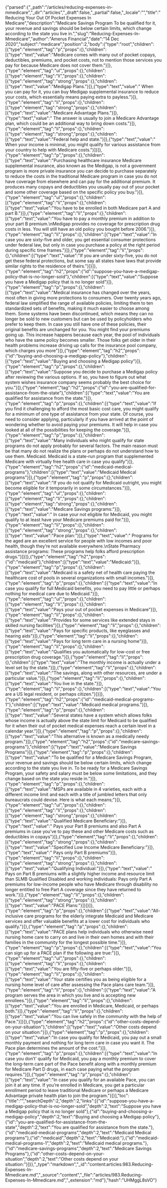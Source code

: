{"parsed":{"_path":"/articles/reducing-expenses-in-mmedicare","_dir":"articles","_draft":false,"_partial":false,"_locale":"","title":"Reducing Your Out Of Pocket Expenses In Medicare","description":"Medicare Savings Program To be qualified for it, your revenue and savings should be below certain limits, which change according to the state you live in.","slug":"Reducing-Expenses-In-Mmedicare","author":"Amerus Financial","date":"14 Dec 2020","subject":"medicare","position":2,"body":{"type":"root","children":[{"type":"element","tag":"p","props":{},"children":[{"type":"text","value":"Medicare comes with many out of pocket copays, deductibles, premiums, and pocket costs, not to mention those services you pay for because Medicare does not cover them."}]},{"type":"element","tag":"ul","props":{},"children":[{"type":"element","tag":"li","props":{},"children":[{"type":"element","tag":"strong","props":{},"children":[{"type":"text","value":"Medigap Plans."}]},{"type":"text","value":" When you can pay for it, you can buy Medigap supplemental insurance to reduce your costs, which essentially means paying extra to payless."}]},{"type":"element","tag":"li","props":{},"children":[{"type":"element","tag":"strong","props":{},"children":[{"type":"text","value":"Medicare Advantage Plans."}]},{"type":"text","value":" The answer is usually to join a Medicare Advantage plan, which could be an additional way to bring down costs."}]},{"type":"element","tag":"li","props":{},"children":[{"type":"element","tag":"strong","props":{},"children":[{"type":"text","value":"Federal help and state."}]},{"type":"text","value":" When your income is minimal, you might qualify for various assistance from your country to help with Medicare costs."}]}]},{"type":"element","tag":"p","props":{},"children":[{"type":"text","value":"Purchasing healthcare insurance Medicare supplemental insurance, also known as the Medigap, is not a government program is more private insurance you can decide to purchase separately to reduce the costs in the traditional Medicare program in case you do not have coverage from elsewhere and can pay for the additional premium. It produces many copays and deductibles you usually pay out of your pocket and some other coverage based on the specific policy you buy."}]},{"type":"element","tag":"ul","props":{},"children":[{"type":"element","tag":"li","props":{},"children":[{"type":"text","value":"You have to be enrolled in both Medicare part A and part B."}]},{"type":"element","tag":"li","props":{},"children":[{"type":"text","value":"You have to pay a monthly premium in addition to your part B premium.\nMedigap provides no coverage for prescription drug costs in less. You will still have an old policy you bought before 2006."}]},{"type":"element","tag":"li","props":{},"children":[{"type":"text","value":"In case you are sixty-five and older, you get essential consumer protections under federal law, but only in case you purchase a policy at the right period during specific time frames."}]},{"type":"element","tag":"li","props":{},"children":[{"type":"text","value":"If you are under sixty-five, you do not get these federal protections, but some say all states have laws that provide similar rights to the residence of theirs."}]}]},{"type":"element","tag":"h2","props":{"id":"suppose-you-have-a-medigap-policy-that-is-no-longer-sold"},"children":[{"type":"text","value":"Suppose you have a Medigap policy that is no longer sold"}]},{"type":"element","tag":"p","props":{},"children":[{"type":"text","value":"Medical insurance has changed over the years, most often in giving more protections to consumers. Over twenty years ago, federal law simplified the range of available policies, limiting them to ten standardized sets of benefits, making it much easier to choose among them. Some systems have been discontinued, which means they can no longer be sold to new customers but can be used by policyholders who prefer to keep them. In case you still have one of these policies, their original benefits are unchanged for you. You might find your premiums going up. This increase happens because each year, the pool of individuals who have the same policy becomes smaller. Those folks get older in their health problems increase driving up calls for the insurance pool company, which charges you more"}]},{"type":"element","tag":"h2","props":{"id":"buying-and-choosing-a-medigap-policy"},"children":[{"type":"text","value":"Buying and choosing a Medigap policy"}]},{"type":"element","tag":"p","props":{},"children":[{"type":"text","value":"Suppose you decide to purchase a Medigap policy after reviewing the various options. If so, you have to figure out what system wishes insurance company seems probably the best choice for you."}]},{"type":"element","tag":"h2","props":{"id":"you-are-qualified-for-assistance-from-the-state"},"children":[{"type":"text","value":"You are qualified for assistance from the state."}]},{"type":"element","tag":"p","props":{},"children":[{"type":"text","value":"If you find it challenging to afford the most basic cost care, you might qualify for a minimum of one type of assistance from your state. Of course, you need to consider applying, particularly if you have arrived at the point of wondering whether to avoid paying your premiums. It will help in case you looked at all of the possibilities for keeping the coverage."}]},{"type":"element","tag":"p","props":{},"children":[{"type":"text","value":"Many individuals who might qualify for state programs do not apply probably for several factors. The main reason must be that many do not realize the plans or perhaps do not understand how to use them. Medicaid. Medicaid is a state-run program that supplemented Medicare with virtually free health care in case you qualify"}]},{"type":"element","tag":"h2","props":{"id":"medicaid-medical-programs"},"children":[{"type":"text","value":"Medicaid Medical programs"}]},{"type":"element","tag":"p","props":{},"children":[{"type":"text","value":"If you do not qualify for Medicaid outright, you might become eligible for it temporarily in some circumstances."}]},{"type":"element","tag":"ul","props":{},"children":[{"type":"element","tag":"li","props":{},"children":[{"type":"element","tag":"strong","props":{},"children":[{"type":"text","value":"Medicare Savings programs:"}]},{"type":"text","value":" In case your not eligible for Medicaid, you might qualify to at least have your Medicare premiums paid for."}]},{"type":"element","tag":"li","props":{},"children":[{"type":"element","tag":"strong","props":{},"children":[{"type":"text","value":"Pace plan:"}]},{"type":"text","value":" Programs for the aged are an excellent service for people with low incomes and poor health, though they’re not available everywhere.\nState Pharmacy assistance programs: These programs help folks afford prescription drugs."}]}]},{"type":"element","tag":"h2","props":{"id":"medicaid"},"children":[{"type":"text","value":"Medicaid:"}]},{"type":"element","tag":"p","props":{},"children":[{"type":"text","value":"Medicaid is a safety net of health care paying the healthcare cost of pools in several organizations with small incomes."}]},{"type":"element","tag":"p","props":{},"children":[{"type":"text","value":"In case you qualify for full Medicaid benefits, you need to pay little or perhaps nothing for medical care due to Medicaid."}]},{"type":"element","tag":"ul","props":{},"children":[{"type":"element","tag":"li","props":{},"children":[{"type":"text","value":"Pays your out of pocket expenses in Medicare"}]},{"type":"element","tag":"li","props":{},"children":[{"type":"text","value":"Provides for some services like extended stays in skilled nursing facilities"}]},{"type":"element","tag":"li","props":{},"children":[{"type":"text","value":"Pays for specific products, like eyeglasses and hearing aids"}]},{"type":"element","tag":"li","props":{},"children":[{"type":"text","value":"Pays for long term care in a nursing home"}]},{"type":"element","tag":"li","props":{},"children":[{"type":"text","value":"Qualifies you automatically for low-cost or free prescription drug coverage."}]},{"type":"element","tag":"li","props":{},"children":[{"type":"text","value":"The monthly income is actually under a level set by the state."}]},{"type":"element","tag":"li","props":{},"children":[{"type":"text","value":"The savings, along with other resources, are under a particular value."}]},{"type":"element","tag":"li","props":{},"children":[{"type":"text","value":"You live in the state."}]},{"type":"element","tag":"li","props":{},"children":[{"type":"text","value":"You are a US legal resident, or perhaps citizen."}]}]},{"type":"element","tag":"h2","props":{"id":"medicaid-medical-programs-1"},"children":[{"type":"text","value":"Medicaid medical programs."}]},{"type":"element","tag":"p","props":{},"children":[{"type":"text","value":"Several states have a system which allows folks whose income is actually above the state limit for Medicaid to be qualified for it when their out of pocket medical expenses reach a certain level in a calendar year."}]},{"type":"element","tag":"p","props":{},"children":[{"type":"text","value":"This alternative is known as a medically needy program."}]},{"type":"element","tag":"h2","props":{"id":"medicare-savings-programs"},"children":[{"type":"text","value":"Medicare Savings Programs"}]},{"type":"element","tag":"p","props":{},"children":[{"type":"text","value":"To be qualified for a Medicare Savings Program, your revenue and savings should be below certain limits, which change according to the state you live in. To be ready for a Medicare Savings Program, your safety and salary must be below some limitations, and they change based on the state you reside in."}]},{"type":"element","tag":"p","props":{},"children":[{"type":"text","value":"MSPs are available in 4 varieties, each with a different income limit and each with a title of jumbled letters that only bureaucrats could devise. Here is what each means;"}]},{"type":"element","tag":"ul","props":{},"children":[{"type":"element","tag":"li","props":{},"children":[{"type":"element","tag":"strong","props":{},"children":[{"type":"text","value":"Qualified Medicare Beneficiary:"}]},{"type":"text","value":" Pays your Part B premiums and also Part A premiums in case you’ve to pay these and other Medicare costs such as deductibles in copays"}]},{"type":"element","tag":"li","props":{},"children":[{"type":"element","tag":"strong","props":{},"children":[{"type":"text","value":"Specified Low Income Medicare Beneficiary:"}]},{"type":"text","value":" Pays only Part B premiums"}]},{"type":"element","tag":"li","props":{},"children":[{"type":"element","tag":"strong","props":{},"children":[{"type":"text","value":"Qualifying Individual:"}]},{"type":"text","value":" Pays on Part B premiums with a slightly higher income and resource limit than SLMB Qualified Disabled and working individuals: Pays only Part A premiums for low-income people who have Medicare through disability no longer entitled to free Part A coverage since they have returned to work."}]},{"type":"element","tag":"li","props":{},"children":[{"type":"element","tag":"strong","props":{},"children":[{"type":"text","value":"PACE Plans:"}]}]}]},{"type":"element","tag":"p","props":{},"children":[{"type":"text","value":"All-inclusive care programs for the elderly integrate Medicaid and Medicare services and offer valuable benefits at a lower cost for individuals who qualify."}]},{"type":"element","tag":"p","props":{},"children":[{"type":"text","value":"PACE plans help individuals who otherwise need nursing home care to carry on and live in their own homes and with their families in the community for the longest possible time."}]},{"type":"element","tag":"p","props":{},"children":[{"type":"text","value":"You can sign up for a PACE plan if the following are true:"}]},{"type":"element","tag":"ul","props":{},"children":[{"type":"element","tag":"li","props":{},"children":[{"type":"text","value":"You are fifty-five or perhaps older."}]},{"type":"element","tag":"li","props":{},"children":[{"type":"text","value":"Your state certifies you as being eligible for a nursing home level of care after assessing the Pace plans care team."}]},{"type":"element","tag":"li","props":{},"children":[{"type":"text","value":"A program serves the area in which you live and is accepting new enrollees."}]},{"type":"element","tag":"li","props":{},"children":[{"type":"text","value":"You are enrolled in Medicare, Medicaid, or perhaps both."}]},{"type":"element","tag":"li","props":{},"children":[{"type":"text","value":"You can live safely in the community with the help of Pace."}]}]},{"type":"element","tag":"h2","props":{"id":"other-costs-depend-on-your-situation"},"children":[{"type":"text","value":"Other costs depend on your situation:"}]},{"type":"element","tag":"p","props":{},"children":[{"type":"text","value":"In case you qualify for Medicaid, you pay out a small monthly payment and nothing for long term care in case you want it. The Pace plan determines the amount of the cost."}]},{"type":"element","tag":"p","props":{},"children":[{"type":"text","value":"In case you don’t’ qualify for Medicaid, you pay a monthly premium to cover the long-term care part of the Pace benefit along with a monthly premium for Medicare Part D drugs, in each case paying what the program requires."}]},{"type":"element","tag":"p","props":{},"children":[{"type":"text","value":"In case you qualify for an available Pace, you can join it at any time. If you’re enrolled in Medicare, you get a particular enrollment period to leave traditional Medicare or perhaps a Medicare Advantage private health plan to join the program."}]}],"toc":{"title":"","searchDepth":2,"depth":2,"links":[{"id":"suppose-you-have-a-medigap-policy-that-is-no-longer-sold","depth":2,"text":"Suppose you have a Medigap policy that is no longer sold"},{"id":"buying-and-choosing-a-medigap-policy","depth":2,"text":"Buying and choosing a Medigap policy"},{"id":"you-are-qualified-for-assistance-from-the-state","depth":2,"text":"You are qualified for assistance from the state."},{"id":"medicaid-medical-programs","depth":2,"text":"Medicaid Medical programs"},{"id":"medicaid","depth":2,"text":"Medicaid:"},{"id":"medicaid-medical-programs-1","depth":2,"text":"Medicaid medical programs."},{"id":"medicare-savings-programs","depth":2,"text":"Medicare Savings Programs"},{"id":"other-costs-depend-on-your-situation","depth":2,"text":"Other costs depend on your situation:"}]}},"_type":"markdown","_id":"content:articles:983.Reducing-Expenses-In-Mmedicare.md","_source":"content","_file":"articles/983.Reducing-Expenses-In-Mmedicare.md","_extension":"md"},"hash":"UHMggL8sVO"}